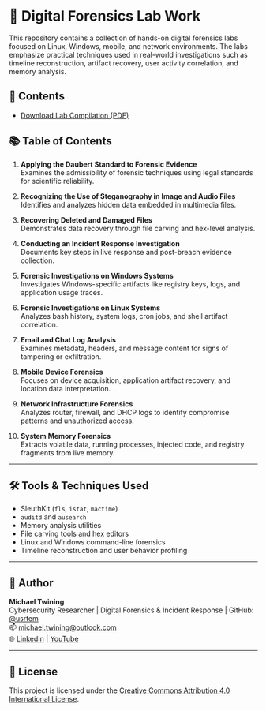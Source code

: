 # 🧮 Digital Forensics Lab Work

This repository contains a collection of hands-on digital forensics labs focused on Linux, Windows, mobile, and network environments. The labs emphasize practical techniques used in real-world investigations such as timeline reconstruction, artifact recovery, user activity correlation, and memory analysis.

## 📄 Contents

- [Download Lab Compilation (PDF)](https://github.com/usrtem/Digital-Forensics-Labwork/blob/main/Labs.pdf)

## 📚 Table of Contents

1. **Applying the Daubert Standard to Forensic Evidence**  
   Examines the admissibility of forensic techniques using legal standards for scientific reliability.

2. **Recognizing the Use of Steganography in Image and Audio Files**  
   Identifies and analyzes hidden data embedded in multimedia files.

3. **Recovering Deleted and Damaged Files**  
   Demonstrates data recovery through file carving and hex-level analysis.

4. **Conducting an Incident Response Investigation**  
   Documents key steps in live response and post-breach evidence collection.

5. **Forensic Investigations on Windows Systems**  
   Investigates Windows-specific artifacts like registry keys, logs, and application usage traces.

6. **Forensic Investigations on Linux Systems**  
   Analyzes bash history, system logs, cron jobs, and shell artifact correlation.

7. **Email and Chat Log Analysis**  
   Examines metadata, headers, and message content for signs of tampering or exfiltration.

8. **Mobile Device Forensics**  
   Focuses on device acquisition, application artifact recovery, and location data interpretation.

9. **Network Infrastructure Forensics**  
   Analyzes router, firewall, and DHCP logs to identify compromise patterns and unauthorized access.

10. **System Memory Forensics**  
    Extracts volatile data, running processes, injected code, and registry fragments from live memory.

---

## 🛠 Tools & Techniques Used

- SleuthKit (`fls`, `istat`, `mactime`)
- `auditd` and `ausearch`
- Memory analysis utilities
- File carving tools and hex editors
- Linux and Windows command-line forensics
- Timeline reconstruction and user behavior profiling

---

## 👤 Author

**Michael Twining**  
Cybersecurity Researcher | Digital Forensics & Incident Response | GitHub: [@usrtem](https://github.com/usrtem)  
📫 michael.twining@outlook.com  
🌐 [LinkedIn](https://www.linkedin.com/in/michael-twining) | [YouTube](https://www.youtube.com/@cybergeek-mt)

---

## 🔐 License

This project is licensed under the [Creative Commons Attribution 4.0 International License](https://creativecommons.org/licenses/by/4.0/).
